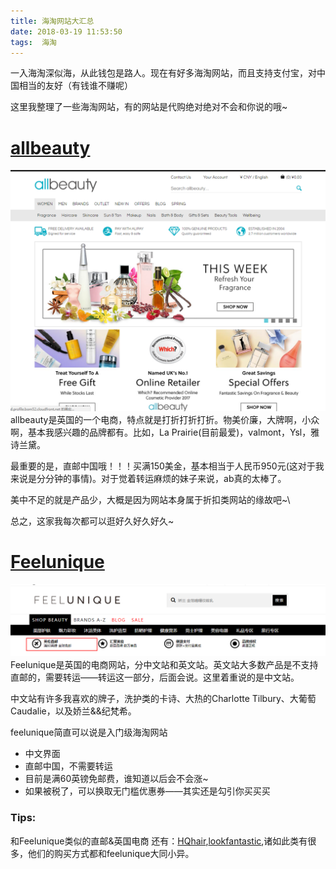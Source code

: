 ```yaml
---
title: 海淘网站大汇总
date: 2018-03-19 11:53:50
tags:  海淘
---
```


一入海淘深似海，从此钱包是路人。现在有好多海淘网站，而且支持支付宝，对中国相当的友好（有钱谁不赚呢）

这里我整理了一些海淘网站，有的网站是代购绝对绝对不会和你说的哦~

# [allbeauty](http://www.allbeauty.com)
 ![image](https://raw.githubusercontent.com/Jaki0615/PIC/master/7.png)
allbeauty是英国的一个电商，特点就是打折打折打折。物美价廉，大牌啊，小众啊，基本我感兴趣的品牌都有。比如，La Prairie(目前最爱)，valmont，Ysl，雅诗兰黛。

最重要的是，直邮中国哦！！！买满150美金，基本相当于人民币950元(这对于我来说是分分钟的事情)。对于觉着转运麻烦的妹子来说，ab真的太棒了。

美中不足的就是产品少，大概是因为网站本身属于折扣类网站的缘故吧~\

总之，这家我每次都可以逛好久好久好久~



 # [Feelunique](https://cn.feelunique.com/)
 ![image](https://raw.githubusercontent.com/Jaki0615/PIC/master/mei1.png)
 Feelunique是英国的电商网站，分中文站和英文站。英文站大多数产品是不支持直邮的，需要转运——转运这一部分，后面会说。这里着重说的是中文站。

中文站有许多我喜欢的牌子，洗护类的卡诗、大热的Charlotte Tilbury、大葡萄Caudalie，以及娇兰&&纪梵希。

feelunique简直可以说是入门级海淘网站
* 中文界面
* 直邮中国，不需要转运
* 目前是满60英镑免邮费，谁知道以后会不会涨~
* 如果被税了，可以换取无门槛优惠券——其实还是勾引你买买买

### Tips:
 和Feelunique类似的直邮&英国电商 还有：[HQhair](https://www.hqhair.com/),[lookfantastic](https://www.lookfantastic.cn/),诸如此类有很多，他们的购买方式都和feelunique大同小异。